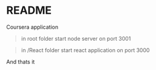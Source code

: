 # README #

Coursera application

> in root folder start node server on port 3001  
  
> in /React folder start react application on port 3000

And thats it  
